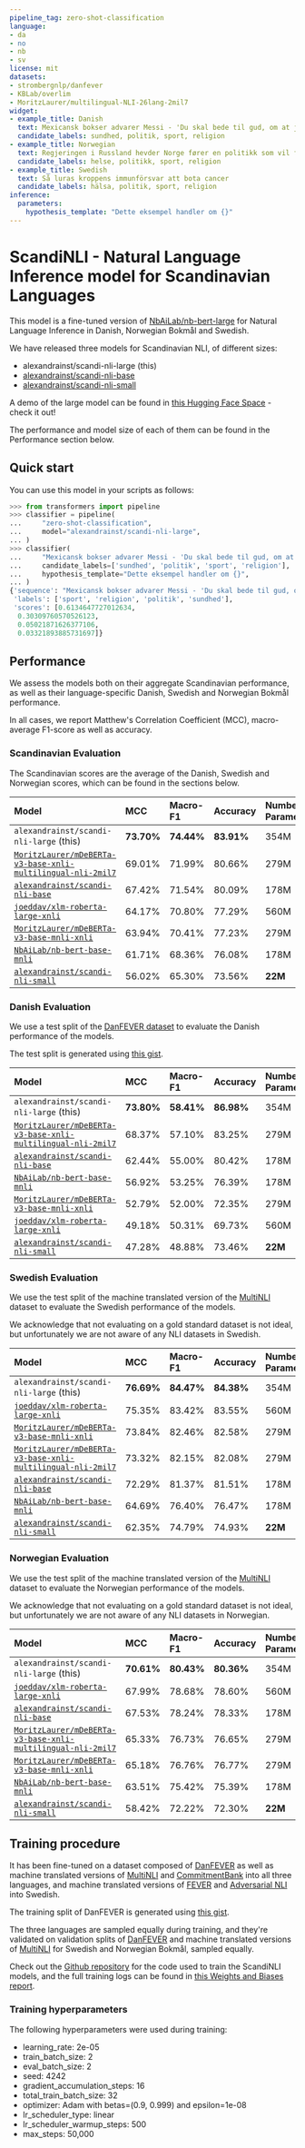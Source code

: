 ```yaml
---
pipeline_tag: zero-shot-classification
language:
- da
- no
- nb
- sv
license: mit
datasets:
- strombergnlp/danfever
- KBLab/overlim
- MoritzLaurer/multilingual-NLI-26lang-2mil7
widget:
- example_title: Danish
  text: Mexicansk bokser advarer Messi - 'Du skal bede til gud, om at jeg ikke finder dig'
  candidate_labels: sundhed, politik, sport, religion
- example_title: Norwegian
  text: Regjeringen i Russland hevder Norge fører en politikk som vil føre til opptrapping i Arktis og «den endelige ødeleggelsen av russisk-norske relasjoner».
  candidate_labels: helse, politikk, sport, religion
- example_title: Swedish
  text: Så luras kroppens immunförsvar att bota cancer
  candidate_labels: hälsa, politik, sport, religion
inference:
  parameters:
    hypothesis_template: "Dette eksempel handler om {}"
---
```


# ScandiNLI - Natural Language Inference model for Scandinavian Languages

This model is a fine-tuned version of [NbAiLab/nb-bert-large](https://huggingface.co/NbAiLab/nb-bert-large) for Natural Language Inference in Danish, Norwegian Bokmål and Swedish.

We have released three models for Scandinavian NLI, of different sizes:

- alexandrainst/scandi-nli-large (this)
- [alexandrainst/scandi-nli-base](https://huggingface.co/alexandrainst/scandi-nli-base)
- [alexandrainst/scandi-nli-small](https://huggingface.co/alexandrainst/scandi-nli-small)

A demo of the large model can be found in [this Hugging Face Space](https://huggingface.co/spaces/alexandrainst/zero-shot-classification) - check it out!

The performance and model size of each of them can be found in the Performance section below.


## Quick start

You can use this model in your scripts as follows:

```python
>>> from transformers import pipeline
>>> classifier = pipeline(
...     "zero-shot-classification",
...     model="alexandrainst/scandi-nli-large",
... )
>>> classifier(
...     "Mexicansk bokser advarer Messi - 'Du skal bede til gud, om at jeg ikke finder dig'",
...     candidate_labels=['sundhed', 'politik', 'sport', 'religion'],
...     hypothesis_template="Dette eksempel handler om {}",
... )
{'sequence': "Mexicansk bokser advarer Messi - 'Du skal bede til gud, om at jeg ikke finder dig'",
 'labels': ['sport', 'religion', 'politik', 'sundhed'],
 'scores': [0.6134647727012634,
  0.30309760570526123,
  0.05021871626377106,
  0.03321893885731697]}
```

## Performance

We assess the models both on their aggregate Scandinavian performance, as well as their language-specific Danish, Swedish and Norwegian Bokmål performance.

In all cases, we report Matthew's Correlation Coefficient (MCC), macro-average F1-score as well as accuracy.


### Scandinavian Evaluation

The Scandinavian scores are the average of the Danish, Swedish and Norwegian scores, which can be found in the sections below.

| **Model** | **MCC** | **Macro-F1** | **Accuracy** | **Number of Parameters** |
| :-------- | :------------ | :--------- | :----------- | :----------- |
| `alexandrainst/scandi-nli-large` (this) | **73.70%** | **74.44%** | **83.91%** | 354M |
| [`MoritzLaurer/mDeBERTa-v3-base-xnli-multilingual-nli-2mil7`](https://huggingface.co/MoritzLaurer/mDeBERTa-v3-base-xnli-multilingual-nli-2mil7) | 69.01% | 71.99% | 80.66% | 279M |
| [`alexandrainst/scandi-nli-base`](https://huggingface.co/alexandrainst/scandi-nli-base) | 67.42% | 71.54% | 80.09% | 178M |
| [`joeddav/xlm-roberta-large-xnli`](https://huggingface.co/joeddav/xlm-roberta-large-xnli) | 64.17% | 70.80% | 77.29% | 560M |
| [`MoritzLaurer/mDeBERTa-v3-base-mnli-xnli`](https://huggingface.co/MoritzLaurer/mDeBERTa-v3-base-mnli-xnli) | 63.94% | 70.41% | 77.23% | 279M |
| [`NbAiLab/nb-bert-base-mnli`](https://huggingface.co/NbAiLab/nb-bert-base-mnli) | 61.71% | 68.36% | 76.08% | 178M |
| [`alexandrainst/scandi-nli-small`](https://huggingface.co/alexandrainst/scandi-nli-small) | 56.02% | 65.30% | 73.56% | **22M** |


### Danish Evaluation

We use a test split of the [DanFEVER dataset](https://aclanthology.org/2021.nodalida-main.pdf#page=439) to evaluate the Danish performance of the models.

The test split is generated using [this gist](https://gist.github.com/saattrupdan/1cb8379232fdec6e943dc84595a85e7c).

| **Model** | **MCC** | **Macro-F1** | **Accuracy** | **Number of Parameters** |
| :-------- | :------------ | :--------- | :----------- | :----------- |
| `alexandrainst/scandi-nli-large` (this) | **73.80%** | **58.41%** | **86.98%** | 354M |
| [`MoritzLaurer/mDeBERTa-v3-base-xnli-multilingual-nli-2mil7`](https://huggingface.co/MoritzLaurer/mDeBERTa-v3-base-xnli-multilingual-nli-2mil7) | 68.37% | 57.10% | 83.25% | 279M |
| [`alexandrainst/scandi-nli-base`](https://huggingface.co/alexandrainst/scandi-nli-base) | 62.44% | 55.00% | 80.42% | 178M |
| [`NbAiLab/nb-bert-base-mnli`](https://huggingface.co/NbAiLab/nb-bert-base-mnli) | 56.92% | 53.25% | 76.39% | 178M |
| [`MoritzLaurer/mDeBERTa-v3-base-mnli-xnli`](https://huggingface.co/MoritzLaurer/mDeBERTa-v3-base-mnli-xnli) | 52.79% | 52.00% | 72.35% | 279M |
| [`joeddav/xlm-roberta-large-xnli`](https://huggingface.co/joeddav/xlm-roberta-large-xnli) | 49.18% | 50.31% | 69.73% | 560M |
| [`alexandrainst/scandi-nli-small`](https://huggingface.co/alexandrainst/scandi-nli-small) | 47.28% | 48.88% | 73.46% | **22M** |


### Swedish Evaluation

We use the test split of the machine translated version of the [MultiNLI](https://cims.nyu.edu/~sbowman/multinli/) dataset to evaluate the Swedish performance of the models.

We acknowledge that not evaluating on a gold standard dataset is not ideal, but unfortunately we are not aware of any NLI datasets in Swedish.

| **Model** | **MCC** | **Macro-F1** | **Accuracy** | **Number of Parameters** |
| :-------- | :------------ | :--------- | :----------- | :----------- |
| `alexandrainst/scandi-nli-large` (this) | **76.69%** | **84.47%** | **84.38%** | 354M |
| [`joeddav/xlm-roberta-large-xnli`](https://huggingface.co/joeddav/xlm-roberta-large-xnli) | 75.35% | 83.42% | 83.55% | 560M |
| [`MoritzLaurer/mDeBERTa-v3-base-mnli-xnli`](https://huggingface.co/MoritzLaurer/mDeBERTa-v3-base-mnli-xnli) | 73.84% | 82.46% | 82.58% | 279M |
| [`MoritzLaurer/mDeBERTa-v3-base-xnli-multilingual-nli-2mil7`](https://huggingface.co/MoritzLaurer/mDeBERTa-v3-base-xnli-multilingual-nli-2mil7) | 73.32% | 82.15% | 82.08% | 279M |
| [`alexandrainst/scandi-nli-base`](https://huggingface.co/alexandrainst/scandi-nli-base) | 72.29% | 81.37% | 81.51% | 178M |
| [`NbAiLab/nb-bert-base-mnli`](https://huggingface.co/NbAiLab/nb-bert-base-mnli) | 64.69% | 76.40% | 76.47% | 178M |
| [`alexandrainst/scandi-nli-small`](https://huggingface.co/alexandrainst/scandi-nli-small) | 62.35% | 74.79% | 74.93% | **22M** |


### Norwegian Evaluation

We use the test split of the machine translated version of the [MultiNLI](https://cims.nyu.edu/~sbowman/multinli/) dataset to evaluate the Norwegian performance of the models.

We acknowledge that not evaluating on a gold standard dataset is not ideal, but unfortunately we are not aware of any NLI datasets in Norwegian.

| **Model** | **MCC** | **Macro-F1** | **Accuracy** | **Number of Parameters** |
| :-------- | :------------ | :--------- | :----------- | :----------- |
| `alexandrainst/scandi-nli-large` (this) | **70.61%** | **80.43%** | **80.36%** | 354M |
| [`joeddav/xlm-roberta-large-xnli`](https://huggingface.co/joeddav/xlm-roberta-large-xnli) | 67.99% | 78.68% | 78.60% | 560M |
| [`alexandrainst/scandi-nli-base`](https://huggingface.co/alexandrainst/scandi-nli-base) | 67.53% | 78.24% | 78.33% | 178M |
| [`MoritzLaurer/mDeBERTa-v3-base-xnli-multilingual-nli-2mil7`](https://huggingface.co/MoritzLaurer/mDeBERTa-v3-base-xnli-multilingual-nli-2mil7) | 65.33% | 76.73% | 76.65% | 279M |
| [`MoritzLaurer/mDeBERTa-v3-base-mnli-xnli`](https://huggingface.co/MoritzLaurer/mDeBERTa-v3-base-mnli-xnli) | 65.18% | 76.76% | 76.77% | 279M |
| [`NbAiLab/nb-bert-base-mnli`](https://huggingface.co/NbAiLab/nb-bert-base-mnli) | 63.51% | 75.42% | 75.39% | 178M |
| [`alexandrainst/scandi-nli-small`](https://huggingface.co/alexandrainst/scandi-nli-small) | 58.42% | 72.22% | 72.30% | **22M** |


## Training procedure

It has been fine-tuned on a dataset composed of [DanFEVER](https://aclanthology.org/2021.nodalida-main.pdf#page=439) as well as machine translated versions of [MultiNLI](https://cims.nyu.edu/~sbowman/multinli/) and [CommitmentBank](https://doi.org/10.18148/sub/2019.v23i2.601) into all three languages, and machine translated versions of [FEVER](https://aclanthology.org/N18-1074/) and [Adversarial NLI](https://aclanthology.org/2020.acl-main.441/) into Swedish.

The training split of DanFEVER is generated using [this gist](https://gist.github.com/saattrupdan/1cb8379232fdec6e943dc84595a85e7c).

The three languages are sampled equally during training, and they're validated on validation splits of [DanFEVER](https://aclanthology.org/2021.nodalida-main.pdf#page=439) and machine translated versions of [MultiNLI](https://cims.nyu.edu/~sbowman/multinli/) for Swedish and Norwegian Bokmål, sampled equally.

Check out the [Github repository](https://github.com/alexandrainst/ScandiNLI) for the code used to train the ScandiNLI models, and the full training logs can be found in [this Weights and Biases report](https://wandb.ai/saattrupdan/huggingface/reports/ScandiNLI--VmlldzozMDQyOTk1?accessToken=r9crgxqvvigy2hatdjeobzwipz7f3id5vqg8ooksljhfw6wl0hv1b05asypsfj9v).

### Training hyperparameters

The following hyperparameters were used during training:
- learning_rate: 2e-05
- train_batch_size: 2
- eval_batch_size: 2
- seed: 4242
- gradient_accumulation_steps: 16
- total_train_batch_size: 32
- optimizer: Adam with betas=(0.9, 0.999) and epsilon=1e-08
- lr_scheduler_type: linear
- lr_scheduler_warmup_steps: 500
- max_steps: 50,000